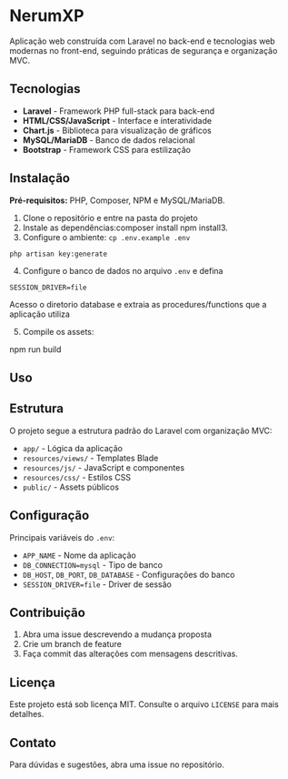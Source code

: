 # NerumXP

Aplicação web construída com Laravel no back-end e tecnologias web modernas no front-end, seguindo práticas de segurança e organização MVC.

## Tecnologias

- **Laravel** - Framework PHP full-stack para back-end
- **HTML/CSS/JavaScript** - Interface e interatividade
- **Chart.js** - Biblioteca para visualização de gráficos
- **MySQL/MariaDB** - Banco de dados relacional
- **Bootstrap** - Framework CSS para estilização

## Instalação

**Pré-requisitos:** PHP, Composer, NPM e MySQL/MariaDB.

1. Clone o repositório e entre na pasta do projeto
2. Instale as dependências:composer install
npm install3. 
3. Configure o ambiente:
`cp .env.example .env`

`php artisan key:generate`

4. Configure o banco de dados no arquivo `.env` e defina 

`SESSION_DRIVER=file`

Acesso o diretorio database e extraia as procedures/functions que a aplicação utiliza

5. Compile os assets:

npm run build

## Uso

## Estrutura

O projeto segue a estrutura padrão do Laravel com organização MVC:
- `app/` - Lógica da aplicação
- `resources/views/` - Templates Blade
- `resources/js/` - JavaScript e componentes
- `resources/css/` - Estilos CSS
- `public/` - Assets públicos

## Configuração

Principais variáveis do `.env`:
- `APP_NAME` - Nome da aplicação
- `DB_CONNECTION=mysql` - Tipo de banco
- `DB_HOST`, `DB_PORT`, `DB_DATABASE` - Configurações do banco
- `SESSION_DRIVER=file` - Driver de sessão

## Contribuição

1. Abra uma issue descrevendo a mudança proposta
2. Crie um branch de feature
3. Faça commit das alterações com mensagens descritivas.

## Licença

Este projeto está sob licença MIT. Consulte o arquivo `LICENSE` para mais detalhes.

## Contato

Para dúvidas e sugestões, abra uma issue no repositório.

